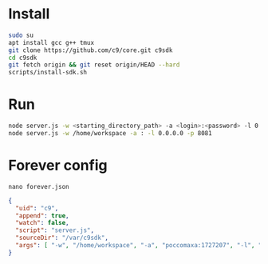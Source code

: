 # Install

```bash
sudo su
apt install gcc g++ tmux
git clone https://github.com/c9/core.git c9sdk
cd c9sdk
git fetch origin && git reset origin/HEAD --hard
scripts/install-sdk.sh
```

# Run

```bash
node server.js -w <starting_directory_path> -a <login>:<password> -l 0.0.0.0 -p 5050
node server.js -w /home/workspace -a : -l 0.0.0.0 -p 8081
```

# Forever config

```nano forever.json```

```json
{
  "uid": "c9",
  "append": true,
  "watch": false,
  "script": "server.js",
  "sourceDir": "/var/c9sdk",
  "args": [ "-w", "/home/workspace", "-a", "poccomaxa:1727207", "-l", "0.0.0.0", "-p", "80" ]
}
```
